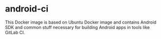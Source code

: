 # android-ci
This Docker image is based on Ubuntu Docker image and contains Android SDK and common stuff necessary for building Android apps in tools like GitLab CI.
